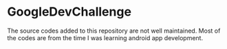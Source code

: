 # GoogleDevChallenge

The source codes added to this repository are not well maintained. Most of the codes are from the time I was learning android app development.

